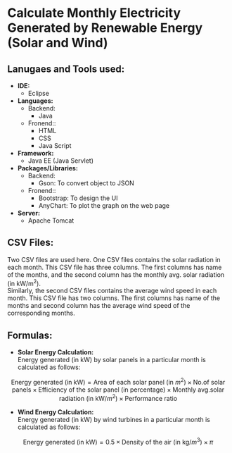 # Calculate Monthly Electricity Generated by Renewable Energy (Solar and Wind) 

## Lanugaes and Tools used:
- **IDE:**
    - Eclipse
- **Languages:**
    - Backend:
        - Java
    - Fronend::
        - HTML
        - CSS
        - Java Script
- **Framework:**
    - Java EE (Java Servlet)
- **Packages/Libraries:**
    - Backend:
        - Gson: To convert object to JSON
    - Fronend::
        - Bootstrap: To design the UI
        - AnyChart: To plot the graph on the web page
- **Server:**
    - Apache Tomcat


## CSV Files: 
Two CSV files are used here. One CSV files contains the solar radiation in each month. This CSV file has three columns. The first columns has name of the months, and the second column has the monthly avg. solar radiation (in kW/m<sup>2</sup>). <br>
Similarly, the second CSV files contains the average wind speed in each month. This CSV file has two columns. The first columns has name of the months and second column has the average wind speed of the corresponding months.


## Formulas:
- **Solar Energy Calculation:** <br>
Energy generated (in kW) by solar panels in a particular month is calculated as follows:

$$\text{Energy generated (in kW)} = \text{Area of each solar panel (in $m^2$)} \times \text{No.of solar panels} \times \text{Efficiency of the solar panel (in percentage)} \times \text{Monthly avg.solar radiation (in kW/$m^2$)} \times \text{Performance ratio}$$

- **Wind Energy Calculation:** <br>
Energy generated (in kW) by wind turbines in a particular month is calculated as follows:

$$\text{Energy generated (in kW)} = 0.5 \times \text{Density of the air (in kg/$m^3$)} \times \pi $$
